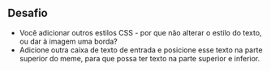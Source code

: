 ## Desafio

* Você adicionar outros estilos CSS - por que não alterar o estilo do texto, ou dar à imagem uma borda?
* Adicione outra caixa de texto de entrada e posicione esse texto na parte superior do meme, para que possa ter texto na parte superior e inferior.
